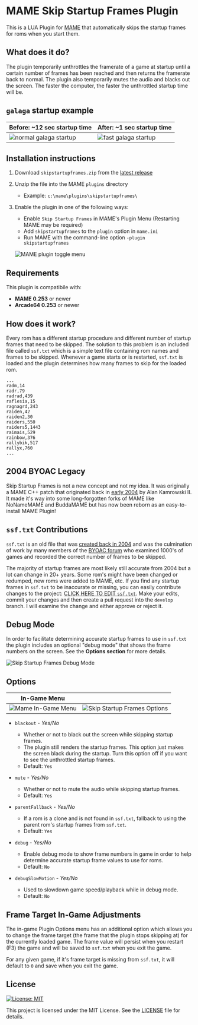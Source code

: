 # MAME Skip Startup Frames Plugin

This is a LUA Plugin for [MAME](https://www.mamedev.org/) that automatically skips the startup frames for roms when you start them.

## What does it do?

The plugin temporarily unthrottles the framerate of a game at startup until a certain number of frames has been reached and then returns the framerate back to normal. The plugin also temporarily mutes the audio and blacks out the screen. The faster the computer, the faster the unthrottled startup time will be.

## `galaga` startup example

| Before: ~12 sec startup time               | After: ~1 sec startup time              |
| ------------------------------------------ | --------------------------------------- |
| ![normal galaga startup](media/before.gif) | ![fast galaga startup](media/after.gif) |

## Installation instructions

1. Download `skipstartupframes.zip` from the [latest release](https://github.com/Jakobud/skipstartupframes/releases)
2. Unzip the file into the MAME `plugins` directory
   - Example: `c:\mame\plugins\skipstartupframes\`
3. Enable the plugin in one of the following ways:

   - Enable `Skip Startup Frames` in MAME's Plugin Menu (Restarting MAME may be required)
   - Add `skipstartupframes` to the `plugin` option in `mame.ini`
   - Run MAME with the command-line option `-plugin skipstartupframes`

   ![MAME plugin toggle menu](media/plugin-menu.jpg)

## Requirements

This plugin is compatibile with:

- **MAME 0.253** or newer
- **Arcade64 0.253** or newer

## How does it work?

Every rom has a different startup procedure and different number of startup frames that need to be skipped. The solution to this problem is an included file called `ssf.txt` which is a simple text file containing rom names and frames to be skipped. Whenever a game starts or is restarted, `ssf.txt` is loaded and the plugin determines how many frames to skip for the loaded rom.

```
...
radm,14
radr,79
radrad,439
raflesia,15
ragnagrd,243
raiden,42
raiden2,30
raiders,550
raiders5,1443
raimais,529
rainbow,376
rallybik,517
rallyx,760
...
```

## 2004 BYOAC Legacy

Skip Startup Frames is not a new concept and not my idea. It was originally a MAME C++ patch that originated back in [early 2004](https://www.retroblast.com/archives/a-200403.html) by Alan Kamrowski II. It made it's way into some long-forgotten forks of MAME like NoNameMAME and BuddaMAME but has now been reborn as an easy-to-install MAME Plugin!

## `ssf.txt` Contributions

`ssf.txt` is an old file that was [created back in 2004](https://forum.arcadecontrols.com/index.php/topic,48674.msg) and was the culmination of work by many members of the [BYOAC forum](https://forum.arcadecontrols.com/) who examined 1000's of games and recorded the correct number of frames to be skipped.

The majority of startup frames are most likely still accurate from 2004 but a lot can change in 20+ years. Some rom's might have been changed or redumped, new roms were added to MAME, etc. If you find any startup frames in `ssf.txt` to be inaccurate or missing, you can easily contribute changes to the project:
[CLICK HERE TO EDIT `ssf.txt`](https://github.com/Jakobud/skipstartupframes/edit/main/ssf.txt). Make your edits, commit your changes and then create a pull request into the `develop` branch. I will examine the change and either approve or reject it.

## Debug Mode

In order to facilitate determining accurate startup frames to use in `ssf.txt` the plugin includes an optional "debug mode" that shows the frame numbers on the screen. See the **Options section** for more details.

![Skip Startup Frames Debug Mode](media/debug.gif)

## Options

| In-Game Menu                              |                                                               |
| ----------------------------------------- | ------------------------------------------------------------- |
| ![Mame In-Game Menu](media/game-menu.png) | ![Skip Startup Frames Options](media/plugin-options-menu.jpg) |

- `blackout` - _Yes/No_

  - Whether or not to black out the screen while skipping startup frames.
  - The plugin still renders the startup frames. This option just makes the screen black during the startup. Turn this option off if you want to see the unthrottled startup frames.
  - Default: `Yes`

- `mute` - _Yes/No_

  - Whether or not to mute the audio while skipping startup frames.
  - Default: `Yes`

- `parentFallback` - _Yes/No_

  - If a rom is a clone and is not found in `ssf.txt`, fallback to using the parent rom's startup frames from `ssf.txt`.
  - Default: `Yes`

- `debug` - _Yes/No_

  - Enable debug mode to show frame numbers in game in order to help determine accurate startup frame values to use for roms.
  - Default: `No`

- `debugSlowMotion` - _Yes/No_
  - Used to slowdown game speed/playback while in debug mode.
  - Default: `No`

## Frame Target In-Game Adjustments

The in-game Plugin Options menu has an additional option which allows you to change the frame target (the frame that the plugin stops skipping at) for the currently loaded game. The frame value will persist when you restart (F3) the game and will be saved to `ssf.txt` when you exit the game.

For any given game, if it's frame target is missing from `ssf.txt`, it will default to `0` and save when you exit the game.

## License

[![License: MIT](https://img.shields.io/badge/License-MIT-yellow.svg)](https://opensource.org/licenses/MIT)

This project is licensed under the MIT License. See the [LICENSE](LICENSE) file for details.
